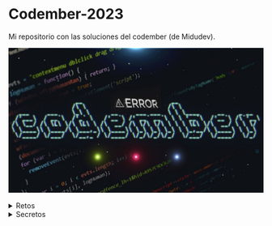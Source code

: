 # Codember-2023
Mi repositorio con las soluciones del codember (de Midudev).

![Codember](./assets/codember.png)

<details>
<summary>Retos</summary>

- [Reto_1](https://github.com/Pereirooo/Codember-2023-/blob/main/ContarPalabras/ContarPalabras.c)
- [Reto 2](https://github.com/Pereirooo/Codember-2023/blob/main/MiniCompiler/MiniCompiler.c)
- [Reto_3](https://github.com/Pereirooo/Codember-2023/blob/main/CifradoEspia/CifradoEspia.c)
</details>
<details>
<summary>Secretos</summary>

#### 1) Last-Name

- La persona oculta es el CEO de una gran empresa de hosting (empieza por V)-
- `name`No es lo mismo que `last-name`.

<!-- $ submit RAUCH -->

#### 2)🗓️ the-special-date 

- Mira el correo con el comando `mail`.
- Si deseas leer un email emplea `mail <id>`.
- Y no te equivoques!! fecha: YYYY-MM-DD.

<!-- $ submit 2023-12-01 -->


#### 3)🕹️ HotKeys

- `Triángulo, R2, Izquierda, L1, X, Derecha, Triángulo, Abajo, Cuadrado, L1, L1, L1` y de repente tienes todas las armas y munición infinita en el GTA
- Los secretcommands siempre estuvieron presentes en muchos juegos, entre ellos el tetris...
- Serás capaz de adivinar el correcto?

<!-- $ submit Up Up Down Down Left Right Left Right b a -->

#### 4)🎊 Fiesta!!

- `CHANGELOG.txt`, nunca está de más ver que nos trae la nueva versión
- Una fiesta sin confetti no es una fiesta
- El que es perseverante siempre alcanza sus objetivos.

<!-- $ confetti --Varias veces -->

#### 5)🪄 Magia
- `CHANGELOG.txt` si aún no lo has leído va siendo hora.
- No eres un verdadero mago si antes de sacar el conejo de la chistera no dices una palabra...
- (Todo junto y en minúsculas)

<!-- $ submit itsmagic -->

#### 6)🔮 Adivina Adivinanza

- Revisa el correo si aún no lo has hecho `mail`.
- Si quieres leer uno: `mail <id>`
- Respuesta: `submit <respuesta>`

<!-- $ submit html -->


#### 7)🤖 AI

- En los últimos años la ia a evolucionado mucho
- ¿Quien no ha salvado un trabajo gracias a ChatGPT?
- Como se llama su creador?

<!-- $ submit Altman-->


#### 8)🚀 Marte

- Primero debes saber como entrar en la carpeta private (mira el mail).
- Un mensaje de un astronauta, leelo con atención

<!-- $ submit majortom-->


#### 9)🛩️ Barrel roll

- Uno de los giros más típicos en aviación acrobática
- Pero con un do delante ;)

<!-- $ do a barrel roll-->


#### 10)🐮 La vaca dice!

- La vaca dice...
- Revisa el mail

<!-- $ cowsay MUUUUUUU mu mu -->
<!-- $ ping midu.dev-->

</details>
